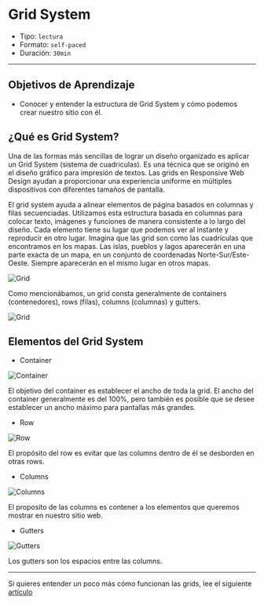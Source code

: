 # Grid System

- Tipo: `lectura`
- Formato: `self-paced`
- Duración: `30min`

***

## Objetivos de Aprendizaje

- Conocer y entender la estructura de Grid System y cómo podemos crear nuestro
  sitio con él.

## ¿Qué es Grid System?

Una de las formas más sencillas de lograr un diseño organizado es aplicar un 
Grid System (sistema de cuadriculas). Es una técnica que se originó en el diseño
gráfico para impresión de textos. Las grids en Responsive Web Design ayudan a proporcionar una experiencia uniforme en múltiples dispositivos con diferentes 
tamaños de pantalla. 

El grid system ayuda a alinear elementos de página basados ​​en columnas y filas secuenciadas. Utilizamos esta estructura basada en columnas para colocar texto,
imágenes y funciones de manera consistente a lo largo del diseño. Cada elemento 
tiene su lugar que podemos ver al instante y reproducir en otro lugar. Imagina 
que las grid son como las cuadrículas que encontramos en los mapas. Las islas, 
pueblos y lagos aparecerán en una parte exacta de un mapa, en un conjunto de 
coordenadas Norte-Sur/Este-Oeste. Siempre aparecerán en el mismo lugar en otros
mapas.

![Grid](http://test.visitnorway.org/wp-content/uploads/sites/2/2013/02/Grid_3.png)

Como mencionábamos, un grid consta generalmente de containers (contenedores),
rows (filas), columns (columnas) y gutters.

![Grid](https://mdn.mozillademos.org/files/13899/grid.png)

## Elementos del Grid System

- Container

![Container](http://j4n.co/content/4-blog/10-Creating-your-own-css-grid-system/container.png)

El objetivo del container es establecer el ancho de toda la grid. El ancho del
container generalmente es del 100%, pero también es posible que se desee
establecer un ancho máximo para pantallas más grandes.

- Row

![Row](http://j4n.co/content/4-blog/10-Creating-your-own-css-grid-system/row.png)

El propósito del row es evitar que las columns dentro de él se desborden en
otras rows.

- Columns

![Columns](http://j4n.co/content/4-blog/10-Creating-your-own-css-grid-system/column.png)

El proposito de las columns es contener a los elementos que queremos mostrar en
nuestro sitio web.

- Gutters

![Gutters](http://j4n.co/content/4-blog/10-Creating-your-own-css-grid-system/column-gutters.png)

Los gutters son los espacios entre las columns.

***

Si quieres entender un poco más cómo funcionan las grids, lee el 
siguiente [artículo](https://medium.com/laboratoria-how-to/cien-por-ciento-divididos-grid-system-y-su-secuaz-el-layout-545e8a90d63e "artículo")
